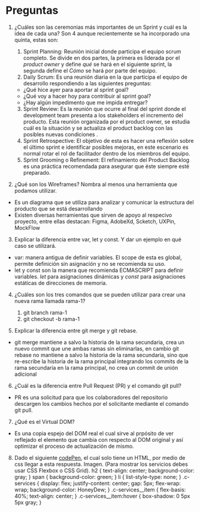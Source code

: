 # Preguntas
1. ¿Cuáles son las ceremonias más importantes de un Sprint y cuál es la idea de cada una?
  Son 4 aunque recientemente se ha incorporado una quinta, estas son:
    1. Sprint Planning: Reunión inicial donde participa el equipo scrum completo. Se divide en dos partes, la primera es liderada por el _product owner_ y define _*qué*_ se hará en el siguiente sprint, la segunda define el *_Cómo_* se hará por parte del equipo.
    2. Daily Scrum: Es una reunión diaria en la que participa el equipo de desarrollo respondiendo a las siguientes preguntas:
      * ¿Qué hice ayer para aportar al sprint goal?
      * ¿Qué voy a hacer hoy para contribuir al sprint goal?
      * ¿Hay algún impedimento que me impida entregar?   

    3. Sprint Review: Es la reunión que ocurre al final del sprint donde el development team presenta a los stakeholders el incremento del producto. Esta reunión organizada por el product owner, se estudia cuál es la situación y se actualiza el product backlog con las posibles nuevas condiciones .
    4. Sprint Retrospective: El objetivo de esta es hacer una reflexión sobre el último sprint e identificar posibles mejoras, en este escenario es normal rotar el rol de facilitador dentro de los miembros del equipo.  
    5. Sprint Grooming o Refinement: El refinamiento del Product Backlog es una práctica recomendada para asegurar que éste siempre esté preparado.

2. ¿Qué son los Wireframes? Nombra al menos una herramienta que podamos utilizar.
  * Es un diagrama que se utiliza para analizar y comunicar la estructura del producto que se está desarrollando
  * Existen diversas herramientas que sirven de apoyo al respecivo proyecto, entre ellas destacan: Figma, AdobeXd, Scketch, UXPin, MockFlow
3. Explicar la diferencia entre var, let y const. Y dar un ejemplo en qué caso se utilizará.
  * var: manera antigua de definir variables. El scope de esta es global, permite definición sin asignación y no se recomienda su uso. 
  * let y const son la manera que recomienda ECMASCRIPT para definir variables. _let_ para asignaciones dinámicas y _const_ para asignaciones estáticas de direcciones de memoria.   
4. ¿Cuáles son los tres comandos que se pueden utilizar para crear una nueva rama llamada rama-1?
    1. git branch rama-1
    2. git checkout -b rama-1

5. Explicar la diferencia entre git merge y git rebase.
  * git merge mantiene a salvo la historia de la rama secundaria, crea un nuevo commit que une ambas ramas sin eliminarlas, en cambio git rebase no mantiene a salvo la historia de la rama secundaria, sino que re-escribe la historia de la rama principal integrando los commits de la rama secundaria en la rama principal, no crea un commit de unión adicional
6. ¿Cuál es la diferencia entre Pull Request (PR) y el comando git pull?
  * PR es una solicitud para que los colaboradores del repositorio descargen los cambios hechos por el solicitante mediante el comando git pull.
7. ¿Qué es el Virtual DOM?
  * Es una copia espejo del DOM real el cual sirve al prpósito de ver reflejado el elemento que cambia con respecto al DOM original y así optimizar el proceso de actualización de mismo.
8. Dado el siguiente [codePen](https://codepen.io/cristian-makeitreal/pen/NWadqqa?editors=1100), el cual solo tiene un HTML, por medio de css llegar a esta respuesta. Imagen. (Para mostrar los servicios debes usar CSS Flexbox o CSS Grid).
h2 {
  text-align: center;
  background-color: gray;
}
span {
  background-color: green;
}
li {
  list-style-type: none;
}
.c-services {
  display: flex;
  justify-content: center;
  gap: 5px;
  flex-wrap: wrap;
  background-color: HoneyDew;
}
.c-services__item {
  flex-basis: 40%;
  text-align: center;
}
.c-services__item:hover {
  box-shadow: 0 5px 5px gray;
}